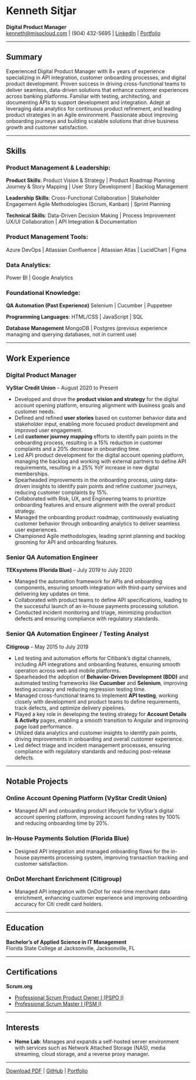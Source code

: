 # Kenneth Sitjar

**Digital Product Manager**  
[kenneth@misocloud.com](mailto:kenneth@misocloud.com) | (904) 432-5695 | [LinkedIn](https://www.linkedin.com/in/ksitjar) | [Portfolio](https://misocloud.com)

---

## Summary
Experienced Digital Product Manager with 8+ years of experience specializing in API integration, customer onboarding processes, and digital product development. Proven success in driving cross-functional teams to deliver seamless, data-driven solutions that enhance customer experiences across banking platforms. Familiar with testing, architecting, and documenting APIs to support development and integration. Adept at leveraging data analytics for continuous product refinement, and leading product strategies in an Agile environment. Passionate about improving onboarding journeys and building scalable solutions that drive business growth and customer satisfaction.

---

## Skills

### Product Management & Leadership:

**Product Skills**:
Product Vision & Strategy | Product Roadmap Planning
Journey & Story Mapping | User Story Development | Backlog Management

**Leadership Skills**:
Cross-Functional Collaboration | Stakeholder Engagement
Agile Methodologies (Scrum, Kanban) | Sprint Planning

**Technical Skills**:
Data-Driven Decision Making | Process Improvement
UX/UI Collaboration | API Integration & Documentation

### Product Management Tools:
Azure DevOps | Atlassian Confluence | Atlassian Atlas | LucidChart | Figma

### Data Analytics:
Power BI | Google Analytics

### Foundational Knowledge:
**QA Automation (Past Experience)**
Selenium | Cucumber | Puppeteer 

**Programming Languages**:
HTML/CSS | JavaScript | SQL

**Database Management**
MongoDB | Postgres (previous experience managing and querying databases, not in current use)

---

## Work Experience

### Digital Product Manager  
**VyStar Credit Union** – August 2020 to Present  
- Developed and drove the **product vision and strategy** for the digital account opening platform, ensuring alignment with business goals and customer needs.
- Defined and refined **user stories** based on customer behavior data and stakeholder input, enabling more focused product development and improved user engagement.
- Led **customer journey mapping** efforts to identify pain points in the onboarding process, resulting in a 15% reduction in customer complaints and a 20% decrease in onboarding time.
- Led API product development for the digital account opening platform, managing the backlog and working with external partners to define API requirements, resulting in a 25% YoY increase in new digital memberships.
- Spearheaded improvements in the onboarding process, using data-driven insights to identify pain points and refine customer journeys, reducing customer complaints by 15%.
- Collaborated with Risk, UX, and Engineering teams to prioritize onboarding features and ensure alignment with the overall product strategy.
- Managed the onboarding product roadmap, continuously evaluating customer behavior through onboarding analytics to deliver seamless user experiences.
- Championed Agile methodologies, leading sprint planning and backlog grooming for API and onboarding features.

### Senior QA Automation Engineer  
**TEKsystems (Florida Blue)** – July 2019 to July 2020  
- Managed the automation framework for APIs and onboarding components, ensuring smooth integration with third-party services and delivering key updates on time.
- Collaborated with product teams to define API specifications, leading to the successful launch of an in-house payments processing solution.
- Conducted incident monitoring and triage, minimizing production defects and ensuring compliance with regulatory standards.

### Senior QA Automation Engineer / Testing Analyst  
**Citigroup** – May 2015 to July 2019  
- Led testing and automation efforts for Citibank’s digital channels, including API integrations and onboarding features, ensuring smooth operation across web and mobile platforms.
- Spearheaded the adoption of **Behavior-Driven Development (BDD)** and automated testing frameworks like **Cucumber** and **Selenium**, improving testing accuracy and reducing regression testing time.
- Managed cross-functional teams to implement **API testing**, working closely with development and product teams to define requirements, track defects, and optimize delivery pipelines.
- Played a key role in developing the testing strategy for **Account Details & Activity** pages, enabling a smooth transition to Angular and improving page load performance.
- Utilized data analytics and customer insights to identify pain points, driving improvements in onboarding and overall customer experience.
- Led defect triage and incident management processes, ensuring compliance with regulatory standards and reducing post-release defects.

---

## Notable Projects

### Online Account Opening Platform (VyStar Credit Union)
- Managed API and onboarding product lifecycle for VyStar’s digital account opening platform, improving account funding rates by 100% and reducing onboarding time by 20%.

### In-House Payments Solution (Florida Blue)
- Designed API integration and managed onboarding flows for the in-house payments processing system, improving transaction tracking and customer satisfaction.

### OnDot Merchant Enrichment (Citigroup)
- Managed API integration with OnDot for real-time merchant data enrichment, enhancing customer experience and improving onboarding accuracy for Citi credit card holders.

---

## Education

**Bachelor’s of Applied Science in IT Management**  
Florida State College at Jacksonville, Jacksonville, FL

---

## Certifications
**Scrum.org**
- [Professional Scrum Product Owner I (PSPO I)](https://www.credly.com/badges/61d6549d-1ac8-434a-87fb-f6b952b47c24)
- [Professional Scrum Master I (PSM I)](https://www.credly.com/badges/adedbe0c-b915-47c7-9daa-894897d79cb7)

---

## Interests

- **Home Lab**: Manages and expands a self-hosted server environment with services such as Network Attached Storage (NAS), media streaming, cloud storage, and a reverse proxy manager.

---

[Download PDF](ksitjar_resume.pdf) | [GitHub](https://github.com/ksitjar) | [Portfolio](https://misocloud.com)

